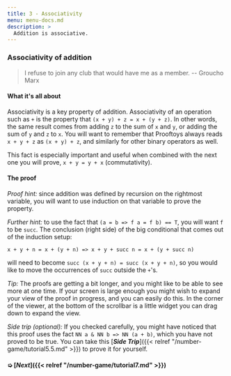 ```yaml
---
title: 3 - Associativity
menu: menu-docs.md
description: >
  Addition is associative.
---
```


### Associativity of addition

> I refuse to join any club that would have me as a member.
> -- Groucho Marx

#### What it's all about

Associativity is a key property of addition.  Associativity of an
operation such as `+` is the property that `(x + y) + z = x + (y +
z)`.  In other words, the same result comes from adding `z` to the sum
of `x` and `y`, or adding the sum of `y` and `z` to `x`.  You will
want to remember that Prooftoys always reads `x + y + z` as `(x + y) +
z`, and similarly for other binary operators as well.

This fact is especially important and useful when combined with the
next one you will prove, `x + y = y + x` (commutativity).

#### The proof

*Proof hint:* since addition was defined by recursion on the rightmost
variable, you will want to use induction on that variable to prove the
property.

*Further hint:* to use the fact that `(a = b => f a = f b) == T`, you
will want `f` to be `succ`.  The conclusion (right side) of the big
conditional that comes out of the induction setup:

`x + y + n = x + (y + n) => x + y + succ n = x + (y + succ n)`

will need to become `succ (x + y + n) = succ (x + y + n)`, so you would
like to move the occurrences of `succ` outside the `+`'s.

<div class=proof-editor data-exercise="nat/add2"></div>

*Tip:* The proofs are getting a bit longer, and you might like to be
able to see more at one time.  If your screen is large enough you
might wish to expand your view of the proof in progress, and you can
easily do this.  In the corner of the viewer, at the bottom of the
scrollbar is a little widget you can drag down to expand the view.

*Side trip (optional):* If you checked carefully, you might have
noticed that this proof uses the fact `NN a & NN b => NN (a + b)`,
which you have not proved to be true.  You can take this [***Side
Trip***]({{< relref "/number-game/tutorial5.5.md" >}}) to prove it for
yourself.

#### ➭ [***Next***]({{< relref "/number-game/tutorial7.md" >}})

<!-- How to approach the idea that there are more advanced topics and
some extensions of the key ideas, yet the core is still the same?  -->
